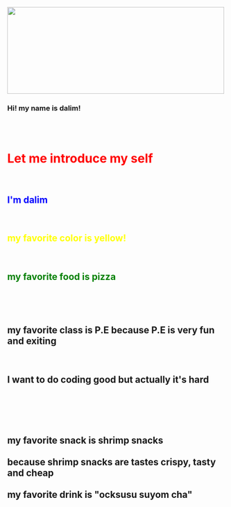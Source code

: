 <img src="/Users/daniellim/Desktop/git project/Git-Project/README_image/Art Day.png" width="500" height="200"></img>
<h3>Hi! my name is dalim!</h3>
<br></br>
<h1 style="color:red">Let me introduce my self</h1>
<br>
<h2 style="color:blue">I'm dalim</h2>
<br>
<h2 style="color:yellow">my favorite color is yellow!</h2>
<br>
<h2 style="color:green">my favorite food is pizza</h2>
<br>
<br>
<br>
<h2>my favorite class is P.E because P.E is very fun and exiting</h2>
<br>
<h2>I want to do coding good but actually it's hard</h2>
<br>
<br>
<br>
<br>
<h2>my favorite snack is shrimp snacks <br></br>because shrimp snacks are tastes crispy, tasty and cheap<br></br>my favorite drink is "ocksusu suyom cha"</h2>